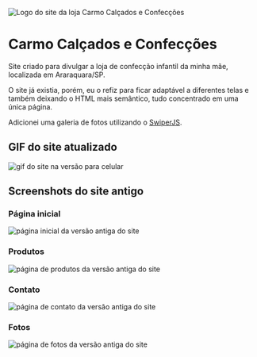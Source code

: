 ![Logo do site da loja Carmo Calçados e Confecções](https://user-images.githubusercontent.com/19349339/205375794-d6e704f5-1c27-425b-a25b-bdae4fd56fd9.png)

# Carmo Calçados e Confecções

Site criado para divulgar a loja de confecção infantil da minha mãe, localizada em Araraquara/SP.

O site já existia, porém, eu o refiz para ficar adaptável a diferentes telas e também deixando o HTML mais semântico, tudo concentrado em uma única página. 

Adicionei uma galeria de fotos utilizando o [SwiperJS](swiperjs.com). 

## GIF do site atualizado
![gif do site na versão para celular](https://user-images.githubusercontent.com/19349339/206710165-64fc6b54-c88b-4933-84c2-ec91b90d1295.gif)

## Screenshots do site antigo

### Página inicial 

![página inicial da versão antiga do site](https://user-images.githubusercontent.com/19349339/206710839-af26ab55-28fd-4aa2-be30-74805beb76e6.png)

### Produtos

![página de produtos da versão antiga do site](https://user-images.githubusercontent.com/19349339/206710934-4bd1f942-3e67-4fb9-bb6a-dc1e314d163a.png)

### Contato

![página de contato da versão antiga do site](https://user-images.githubusercontent.com/19349339/206711195-06997632-5ba5-4118-8709-e43298b757e7.png)

### Fotos

![página de fotos da versão antiga do site](https://user-images.githubusercontent.com/19349339/206711449-8e85de83-04c0-45fd-bb39-7f625acc22b8.png)
